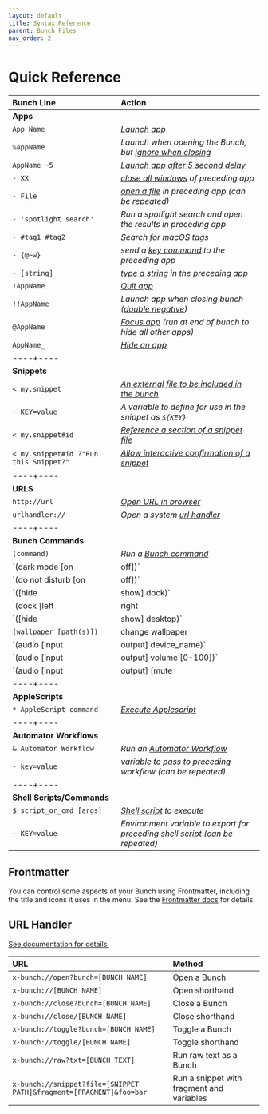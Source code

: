 ```yaml
---
layout: default
title: Syntax Reference
parent: Bunch Files
nav_order: 2
---
```

# Quick Reference

|Bunch Line|Action|
|:----|:----|
| __Apps__ |
|`App Name`|_[Launch app](/bunch/docs/bunch-files/apps#launchingapps)_|
|`%AppName`|_Launch when opening the Bunch, but [ignore when closing](/bunch/docs/bunch-files/ignore-on-close.html)_|
|`AppName ~5`|_[Launch app after 5 second delay](/bunch/docs/bunch-files/delay)_|
|`- XX`|_[close all windows](/bunch/docs/bunch-files/apps.html#closingwindows) of preceding app_|
|`- File`|_[open a file](/bunch/docs/bunch-files/apps.html#openingfiles) in preceding app (can be repeated)_|
|`- 'spotlight search'` | _Run a spotlight search and open the results in preceding app_ |
| `- #tag1 #tag2` | _Search for macOS tags_ |
|`- {@~w}`|_send a [key command](/bunch/docs/bunch-files/keystrokes#keycombo) to the preceding app_|
|`- [string]`|_[type a string](/bunch/docs/bunch-files/keystrokes#typingstrings) in the preceding app_|
|`!AppName`|_[Quit app](/bunch/docs/bunch-files/basics#quitting)_|
|`!!AppName`|_Launch app when closing bunch ([double negative](/bunch/docs/bunch-files/run-on-close#doublenegative))_|
|`@AppName`|_[Focus app](/bunch/docs/bunch-files/apps.html#focus) (run at end of bunch to hide all other apps)_|
|`AppName_`|_[Hide an app](/bunch/docs/bunch-files/apps.html#hidingapps)_|
|----+----|
| __Snippets__ |
|`< my.snippet`|_[An external file to be included in the bunch](/bunch/docs/bunch-files/snippets)_|
|`- KEY=value`|_A variable to define for use in the snippet as `${KEY}`_|
|`< my.snippet#id`|_[Reference a section of a snippet file](/bunch/docs/bunch-files/snippets#fragments)_|
|`< my.snippet#id ?"Run this Snippet?"`|_[Allow interactive confirmation of a snippet](/bunch/docs/bunch-files/snippets#optionalsnippets)_|
|----+----|
|__URLS__|
|`http://url`|_[Open URL in browser](/bunch/docs/bunch-files/opening-web-pages)_|
|`urlhandler://`|_Open a system [url handler](/bunch/docs/bunch-files/opening-web-pages)_|
|----+----|
|__Bunch Commands__|
|`(command)`|_Run a [Bunch command](/bunch/docs/bunch-files/commands)_|
| `(dark mode [on|off])` | dark mode on/off |
| `(do not disturb [on|off])` | do not disturb on/off | 
| `([hide|show] dock)` | hide/show dock | 
| `(dock [left|right|bottom])` | dock left/right/bottom | 
| `([hide|show] desktop)` | hide/show desktop | 
| `(wallpaper [path(s)])` | change wallpaper | 
| `(audio [input|output] device_name)` | audio input/output | 
| `(audio [input|output] volume [0-100])` | audio volume | 
| `(audio [input|output] [mute|unmute])`| mute/unmute  audio |
|----+----|
|__AppleScripts__|
|`* AppleScript command`|_[Execute Applescript](/bunch/docs/bunch-files/applescript)_|
|----+----|
|__Automator Workflows__|
|`& Automator Workflow`|_Run an [Automator Workflow](/bunch/docs/bunch-files/automator-workflows)_|
|`- key=value`|_variable to pass to preceding workflow (can be repeated)_|
|----+----|
|__Shell Scripts/Commands__|
|`$ script_or_cmd [args]`|_[Shell script](/bunch/docs/bunch-files/shell-scripts) to execute_|
|`- KEY=value`|_Environment variable to export for preceding shell script (can be repeated)_|

## Frontmatter

You can control some aspects of your Bunch using Frontmatter, including the title and icons it uses in the menu. See the [Frontmatter docs](/bunch/docs/bunch-files/frontmatter) for details.

## URL Handler

[See documentation for details.](/bunch/docs/integration/url-handler.html)

| URL | Method |
| :--- | :--- |
| `x-bunch://open?bunch=[BUNCH NAME]`  | Open a Bunch        |
| `x-bunch://[BUNCH NAME]`             | Open shorthand  |
| `x-bunch://close?bunch=[BUNCH NAME]` | Close a Bunch       |
| `x-bunch://close/[BUNCH NAME]`       | Close shorthand |
| `x-bunch://toggle?bunch=[BUNCH NAME]` | Toggle a Bunch       |
| `x-bunch://toggle/[BUNCH NAME]`       | Toggle shorthand |
| `x-bunch://raw?txt=[BUNCH TEXT]` | Run raw text as a Bunch       |
| `x-bunch://snippet?file=[SNIPPET PATH]&fragment=[FRAGMENT]&foo=bar`       | Run a snippet with fragment and variables |
